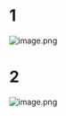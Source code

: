 # 1
![image.png](https://upload-images.jianshu.io/upload_images/14555448-73f63de2ad1f282f.png?imageMogr2/auto-orient/strip%7CimageView2/2/w/1240)
# 2
![image.png](https://upload-images.jianshu.io/upload_images/14555448-e9a8e215f91ed5f7.png?imageMogr2/auto-orient/strip%7CimageView2/2/w/1240)